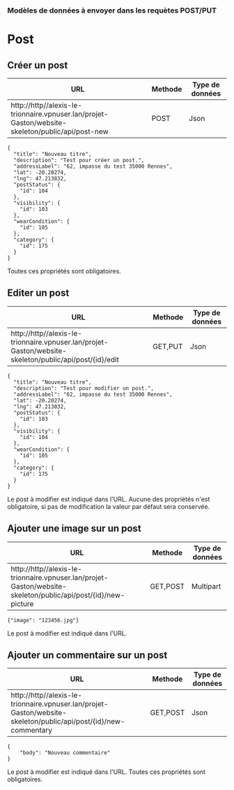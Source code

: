 ### Modèles de données à envoyer dans les requètes POST/PUT


# Post


## Créer un post

|URL|Methode|Type de données|
|-|-|-|
|http://http//alexis-le-trionnaire.vpnuser.lan/projet-Gaston/website-skeleton/public/api/post-new |POST|Json|

```
{
  "title": "Nouveau titre",
  "description": "Test pour créer un post.",
  "addressLabel": "62, impasse du test 35000 Rennes",
  "lat": -20.20274,
  "lng": 47.213832,
  "postStatus": {
    "id": 104
  },
  "visibility": {
    "id": 103
  },
  "wearCondition": {
    "id": 105
  },
  "category": {
    "id": 175
  }
}
```
Toutes ces propriétés sont obligatoires.


## Editer un post

|URL|Methode|Type de données|
|-|-|-|
|http://http//alexis-le-trionnaire.vpnuser.lan/projet-Gaston/website-skeleton/public/api/post/{id}/edit |GET,PUT|Json|

```
{
  "title": "Nouveau titre",
  "description": "Test pour modifier un post.",
  "addressLabel": "62, impasse du test 35000 Rennes",
  "lat": -20.20274,
  "lng": 47.213832,
  "postStatus": {
    "id": 103
  },
  "visibility": {
    "id": 104
  },
  "wearCondition": {
    "id": 105
  },
  "category": {
    "id": 175
  }
}
```
Le post à modifier est indiqué dans l'URL. Aucune des propriétés n'est obligatoire, si pas de modification la valeur par défaut sera conservée.


## Ajouter une image sur un post

|URL|Methode|Type de données|
|-|-|-|
|http://http//alexis-le-trionnaire.vpnuser.lan/projet-Gaston/website-skeleton/public/api/post/{id}/new-picture |GET,POST|Multipart|

```
{"image": "123456.jpg"}
```
Le post à modifier est indiqué dans l'URL.


## Ajouter un commentaire sur un post

|URL|Methode|Type de données|
|-|-|-|
|http://http//alexis-le-trionnaire.vpnuser.lan/projet-Gaston/website-skeleton/public/api/post/{id}/new-commentary |GET,POST|Json|

```
{
	"body": "Nouveau commentaire"
}
```
Le post à modifier est indiqué dans l'URL. Toutes ces propriétés sont obligatoires.

